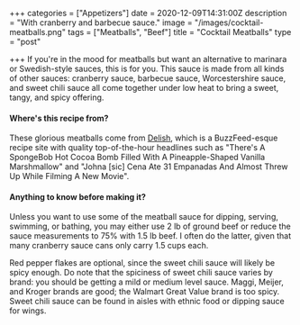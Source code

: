 +++
categories = ["Appetizers"]
date = 2020-12-09T14:31:00Z
description = "With cranberry and barbecue sauce."
image = "/images/cocktail-meatballs.png"
tags = ["Meatballs", "Beef"]
title = "Cocktail Meatballs"
type = "post"

+++
If you're in the mood for meatballs but want an alternative to marinara or Swedish-style sauces, this is for you. This sauce is made from all kinds of other sauces: cranberry sauce, barbecue sauce, Worcestershire sauce, and sweet chili sauce all come together under low heat to bring a sweet, tangy, and spicy offering.

#### Where's this recipe from?

These glorious meatballs come from [Delish](https://www.delish.com/cooking/recipe-ideas/a23694828/cocktail-meatballs/ "Delish"), which is a BuzzFeed-esque recipe site with quality top-of-the-hour headlines such as "There's A SpongeBob Hot Cocoa Bomb Filled With A Pineapple-Shaped Vanilla Marshmallow" and "Johna \[sic\] Cena Ate 31 Empanadas And Almost Threw Up While Filming A New Movie".

#### Anything to know before making it?

Unless you want to use some of the meatball sauce for dipping, serving, swimming, or bathing, you may either use 2 lb of ground beef or reduce the sauce measurements to 75% with 1.5 lb beef. I often do the latter, given that many cranberry sauce cans only carry 1.5 cups each.

Red pepper flakes are optional, since the sweet chili sauce will likely be spicy enough. Do note that the spiciness of sweet chili sauce varies by brand: you should be getting a mild or medium level sauce. Maggi, Meijer, and Kroger brands are good; the Walmart Great Value brand is too spicy. Sweet chili sauce can be found in aisles with ethnic food or dipping sauce for wings.